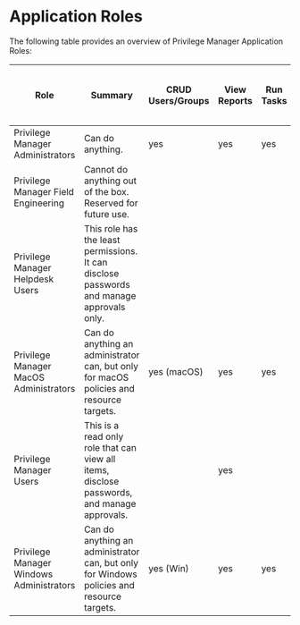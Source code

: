 [title]: # (Application Roles)
[tags]: # (access)
[priority]: # (2)
# Application Roles

The following table provides an overview of Privilege Manager Application Roles:

| Role | Summary | CRUD Users/Groups | View Reports | Run Tasks | Approve Approval Requests | Disclose Passwords | Modify  Config, View Install Codes | Modify Policies, Filters, and LSS | View All Items | Upload Files | Create or Revoke Install Codes |
| ----- | ----- | ----- | ----- | ----- | ----- | ----- | ----- | ----- | ----- | ----- | ----- |
| Privilege Manager Administrators | Can do anything. | yes | yes | yes | yes | yes | yes | yes | yes | yes | yes |
| Privilege Manager Field Engineering | Cannot do anything out of the box. Reserved for future use.  |  |  |  |  |  |  |  |  |  |  |
| Privilege Manager Helpdesk Users | This role has the least permissions. It can disclose passwords and manage approvals only. |  |  |  | yes | yes |  |  |  |  |  |
| Privilege Manager MacOS Administrators | Can do anything an administrator can, but only for macOS policies and resource targets. | yes (macOS) | yes | yes | yes | yes | yes | yes (macOS) | yes | yes | yes |
| Privilege Manager Users | This is a read only role that can view all items, disclose passwords, and manage approvals. |  | yes |  | yes | yes |  |  | yes |  |  |
| Privilege Manager Windows Administrators | Can do anything an administrator can, but only for Windows policies and resource targets. | yes (Win) | yes | yes | yes | yes | yes | yes (Win) | yes | yes | yes |
